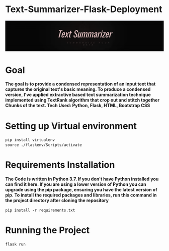 
# Text-Summarizer-Flask-Deployment

![Alt Text](https://github.com/DheerajKumar97/Text-Summarizer-Flask-Deployment/blob/master/cover.png)
<br>

# Goal

**The goal is to provide a condensed representation of an input text that captures the original text's basic meaning.
To produce a condensed version, I've applied extractive based text summarization technique implemented using TextRank algorithm that crop out and stitch together Chunks of the text.
Tech Used: Python, Flask, HTML, Bootstrap CSS**

# Setting up Virtual environment

    pip install virtualenv
    source ./flaskenv/Scripts/activate

# Requirements Installation

**The Code is written in Python 3.7. If you don't have Python installed you can find it here. If you are using a lower version of Python you can upgrade using the pip package, ensuring you have the latest version of pip. To install the required packages and libraries, run this command in the project directory after cloning the repository**

    pip install -r requirements.txt
  
# Running the Project

    flask run
